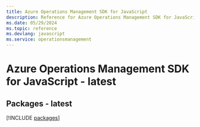 ```yaml
---
title: Azure Operations Management SDK for JavaScript
description: Reference for Azure Operations Management SDK for JavaScript
ms.date: 05/29/2024
ms.topic: reference
ms.devlang: javascript
ms.service: operationsmanagement
---
```

# Azure Operations Management SDK for JavaScript - latest
## Packages - latest
[!INCLUDE [packages](operations-management-index.md)]
